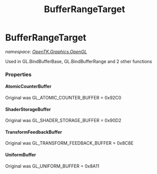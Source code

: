﻿---
title: BufferRangeTarget
---

# BufferRangeTarget
_namespace: [OpenTK.Graphics.OpenGL](N-OpenTK.Graphics.OpenGL.html)_

Used in GL.BindBufferBase, GL.BindBufferRange and 2 other functions



### Properties

#### AtomicCounterBuffer
Original was GL_ATOMIC_COUNTER_BUFFER = 0x92C0
#### ShaderStorageBuffer
Original was GL_SHADER_STORAGE_BUFFER = 0x90D2
#### TransformFeedbackBuffer
Original was GL_TRANSFORM_FEEDBACK_BUFFER = 0x8C8E
#### UniformBuffer
Original was GL_UNIFORM_BUFFER = 0x8A11

